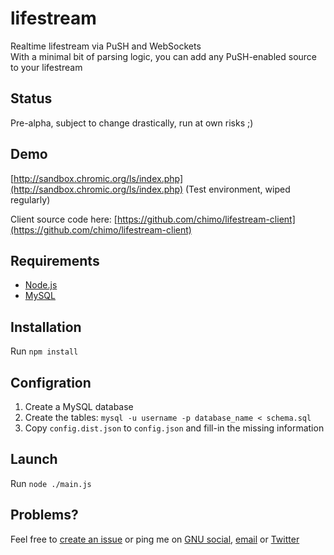lifestream
==================

Realtime lifestream via PuSH and WebSockets  
With a minimal bit of parsing logic, you can add any PuSH-enabled source to your lifestream

Status
-----------------

Pre-alpha, subject to change drastically, run at own risks ;)

Demo
-----------------

[http://sandbox.chromic.org/ls/index.php](http://sandbox.chromic.org/ls/index.php) (Test environment, wiped regularly)

Client source code here: [https://github.com/chimo/lifestream-client](https://github.com/chimo/lifestream-client)

Requirements
-----------------

* [Node.js](https://nodejs.org/)
* [MySQL](http://www.mysql.com/)

Installation
-----------------

Run `npm install`

Configration
-----------------

1. Create a MySQL database
2. Create the tables: `mysql -u username -p database_name < schema.sql`
3. Copy `config.dist.json` to `config.json` and fill-in the missing information

Launch
-----------------

Run `node ./main.js`

Problems?
-----------------

Feel free to [create an issue](https://github.com/chimo/lifestream/issues) or ping me on [GNU social](http://sn.chromic.org), [email](mailto:chimo@chromic.org) or [Twitter](http://twitter.com/chim0)

